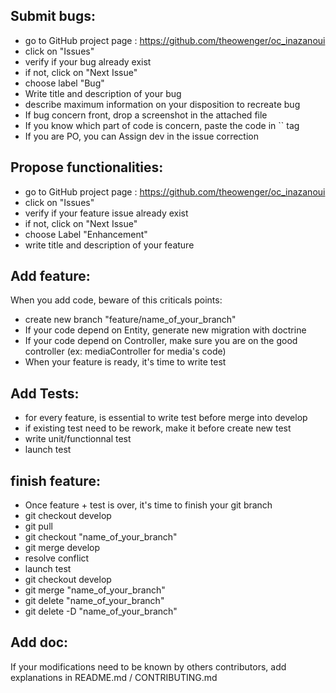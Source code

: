 
## Submit bugs:

- go to GitHub project page : https://github.com/theowenger/oc_inazanoui
- click on "Issues"
- verify if your bug already exist
- if not, click on "Next Issue"
- choose label "Bug"
- Write title and description of your bug
- describe maximum information on your disposition to recreate bug
- If bug concern front, drop a screenshot in the attached file
- If you know which part of code is concern, paste the code in `` tag
- If you are PO, you can Assign dev in the issue correction

## Propose functionalities:
- go to GitHub project page : https://github.com/theowenger/oc_inazanoui
- click on "Issues"
- verify if your feature issue already exist
- if not, click on "Next Issue"
- choose Label "Enhancement"
- write title and description of your feature

## Add feature:

When you add code, beware of this criticals points:

- create new branch "feature/name_of_your_branch"
- If your code depend on Entity, generate new migration with doctrine
- If your code depend on Controller, make sure you are on the good controller (ex: mediaController for media's code)
- When your feature is ready, it's time to write test

## Add Tests:

- for every feature, is essential to write test before merge into develop
- if existing test need to be rework, make it before create new test
- write unit/functionnal test
- launch test

## finish feature:

- Once feature + test is over, it's time to finish your git branch
- git checkout develop
- git pull
- git checkout "name_of_your_branch"
- git merge develop
- resolve conflict
- launch test
- git checkout develop
- git merge "name_of_your_branch"
- git delete "name_of_your_branch"
- git delete -D "name_of_your_branch"

## Add doc:
If your modifications need to be known by others contributors, add explanations in README.md / CONTRIBUTING.md